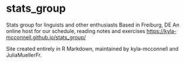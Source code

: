 # stats_group
Stats group for linguists and other enthusiasts
Based in Freiburg, DE
An online host for our schedule, reading notes and exercises
https://kyla-mcconnell.github.io/stats_group/

Site created entirely in R Markdown, maintained by kyla-mcconnell and JuliaMuellerFr.
